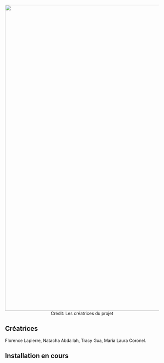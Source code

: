 <p align="center">
<img width="1000" src=media/echomarine_banniere_page_projet.jpeg</p>
Crédit: Les créatrices du projet 

## Créatrices 
Florence Lapierre, Natacha Abdallah, Tracy Gua, Maria Laura Coronel. 

## Installation en cours 
